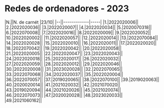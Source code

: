 # Redes de ordenadores - 2023

|N.||N. de carnét |23/10|
|--||-------------|-----|
|1.|2022020006||
|2.|2022020036||
|3.|2022020007||
|4.|2022020034||
|5.|2020070318||
|6.|2022070008||
|7.|2022020016||
|8.|2022020009||
|9.|2022020052||
|10.|2022020002||
|11.|2022020057||
|12.|2022020014||
|13.|2022070084||
|14.|2022020028||
|15.|2022020010||
|16.|2022020011||
|17.|2022020020||
|18.|2022070042||
|19.|2022020042||
|20.|2022020058||
|21.|2022020005||
|22.|2022020047||
|23.|2022020043||
|24.|2022020018||
|25.|2022020017||
|26.|2022020032||
|27.|2022020059||
|28.|2022020012||
|29.|2022020046||
|30.|2022020008||
|31.|2023020028||
|32.|2022070065||
|33.|2022070068||
|34.|2022020037||
|35.|2022020004||
|36.|2022070057||
|37.|2019020065||
|38.|2022070100||
|39.|2019020063||
|40.|2020020014||
|41.|2021020032||
|42.|2021070020||
|43.|2019020094||
|44.|2021020026||
|45.|2021020074||
|46.|2022070073||
|47.|2020020028||
|48.|2023020033||
|49.|2021060162||

